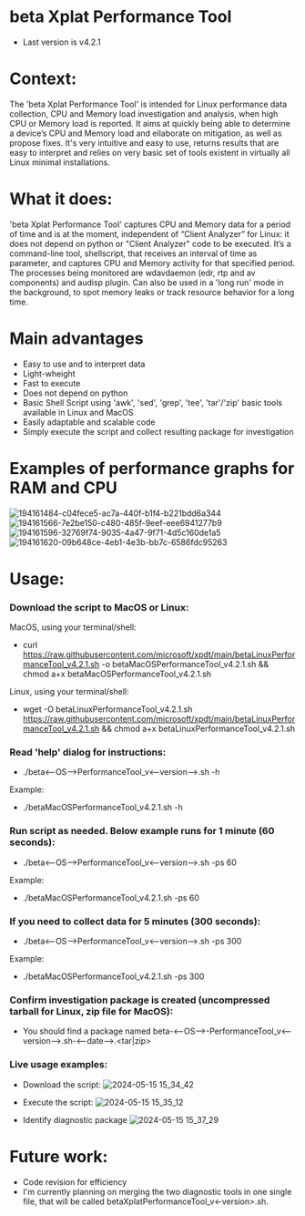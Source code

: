 # beta Xplat Performance Tool
- Last version is v4.2.1

# Context:
The 'beta Xplat Performance Tool' is intended for Linux performance data collection, CPU and Memory load investigation and analysis, when high CPU or Memory load is reported. It aims at quickly being able to determine a device’s CPU and Memory load and ellaborate on mitigation, as well as propose fixes. It's very intuitive and easy to use, returns results that are easy to interpret and relies on very basic set of tools existent in virtually all Linux minimal installations.

# What it does:
'beta Xplat Performance Tool' captures CPU and Memory data for a period of time and is at the moment, independent of “Client Analyzer” for Linux: it does not depend on python or "Client Analyzer" code to be executed. It’s a command-line tool, shellscript, that receives an interval of time as parameter, and captures CPU and Memory activity for that specified period. The processes being monitored are wdavdaemon (edr, rtp and av components) and audisp plugin. Can also be used in a 'long run' mode in the background, to spot memory leaks or track resource behavior for a long time.

# Main advantages
- Easy to use and to interpret data
- Light-wheight
- Fast to execute
- Does not depend on python
- Basic Shell Script using 'awk', 'sed', 'grep', 'tee', 'tar'/'zip' basic tools available in Linux and MacOS
- Easily adaptable and scalable code
- Simply execute the script and collect resulting package for investigation

# Examples of performance graphs for RAM and CPU

![194161484-c04fece5-ac7a-440f-b1f4-b221bdd6a344](https://user-images.githubusercontent.com/113130572/198121620-8c1ed95d-b36e-4686-9dd8-5a5c8f127fd5.png)
![194161566-7e2be150-c480-485f-9eef-eee6941277b9](https://user-images.githubusercontent.com/113130572/198121631-efa6f791-ebe0-4cf1-8bc1-10e69d6639ea.png)
![194161596-32769f74-9035-4a47-9f71-4d5c160de1a5](https://user-images.githubusercontent.com/113130572/198121645-ca0e0ccf-96ef-4055-874f-64351839cb2c.png)
![194161620-09b648ce-4eb1-4e3b-bb7c-6586fdc95263](https://user-images.githubusercontent.com/113130572/198121656-92c6ae3c-4667-429c-81e5-6834f63d4e89.png)

# Usage:
### Download the script to MacOS or Linux:
MacOS, using your terminal/shell: 
- curl https://raw.githubusercontent.com/microsoft/xpdt/main/betaLinuxPerformanceTool_v4.2.1.sh -o betaMacOSPerformanceTool_v4.2.1.sh && chmod a+x betaMacOSPerformanceTool_v4.2.1.sh

Linux, using your terminal/shell:
- wget -O betaLinuxPerformanceTool_v4.2.1.sh https://raw.githubusercontent.com/microsoft/xpdt/main/betaLinuxPerformanceTool_v4.2.1.sh && chmod a+x betaLinuxPerformanceTool_v4.2.1.sh
  
### Read 'help' dialog for instructions:

- ./beta<--OS-->PerformanceTool_v<--version-->.sh -h

Example:
- ./betaMacOSPerformanceTool_v4.2.1.sh -h
  
### Run script as needed. Below example runs for 1 minute (60 seconds):
- ./beta<--OS-->PerformanceTool_v<--version-->.sh -ps 60

Example:
- ./betaMacOSPerformanceTool_v4.2.1.sh -ps 60

### If you need to collect data for 5 minutes (300 seconds):
- ./beta<--OS-->PerformanceTool_v<--version-->.sh -ps 300

Example:
- ./betaMacOSPerformanceTool_v4.2.1.sh -ps 300

### Confirm investigation package is created (uncompressed tarball for Linux, zip file for MacOS):
- You should find a package named beta-<--OS-->-PerformanceTool_v<--version-->.sh-<--date-->.<tar|zip>

### Live usage examples:

- Download the script:
![2024-05-15 15_34_42](https://github.com/microsoft/xpdt/assets/113130572/7695f0fa-dd81-4b2f-9145-6d6479e5a128)

- Execute the script:
![2024-05-15 15_35_12](https://github.com/microsoft/xpdt/assets/113130572/07cc3b46-7f1f-41b3-91c0-641da34ffb40)

- Identify diagnostic package
![2024-05-15 15_37_29](https://github.com/microsoft/xpdt/assets/113130572/5766e4ae-1fb8-49eb-8d93-59849dc3cc32)


# Future work:
- Code revision for efficiency
- I'm currently planning on merging the two diagnostic tools in one single file, that will be called betaXplatPerformanceTool_v<-version>.sh.
